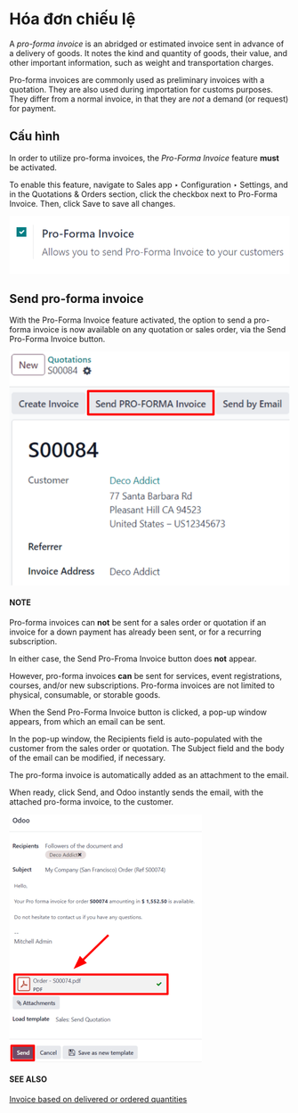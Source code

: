 # Hóa đơn chiếu lệ

A *pro-forma invoice* is an abridged or estimated invoice sent in advance of a delivery of goods. It
notes the kind and quantity of goods, their value, and other important information, such as weight
and transportation charges.

Pro-forma invoices are commonly used as preliminary invoices with a quotation. They are also used
during importation for customs purposes. They differ from a normal invoice, in that they are *not* a
demand (or request) for payment.

## Cấu hình

In order to utilize pro-forma invoices, the *Pro-Forma Invoice* feature **must** be activated.

To enable this feature, navigate to Sales app ‣ Configuration ‣ Settings, and
in the Quotations & Orders section, click the checkbox next to Pro-Forma
Invoice. Then, click Save to save all changes.

![The Pro-Forma Invoice feature setting in the Odoo Sales application.](proforma/pro-forma-setting.png)

## Send pro-forma invoice

With the Pro-Forma Invoice feature activated, the option to send a pro-forma invoice is
now available on any quotation or sales order, via the Send Pro-Forma Invoice button.

![The Send Pro-Forma Invoice button on a typical sales order in Odoo Sales.](proforma/send-pro-forma-invoice-button.png)

#### NOTE
Pro-forma invoices can **not** be sent for a sales order or quotation if an invoice for a down
payment has already been sent, or for a recurring subscription.

In either case, the Send Pro-Froma Invoice button does **not** appear.

However, pro-forma invoices **can** be sent for services, event registrations, courses, and/or
new subscriptions. Pro-forma invoices are not limited to physical, consumable, or storable goods.

When the Send Pro-Forma Invoice button is clicked, a pop-up window appears, from which
an email can be sent.

In the pop-up window, the Recipients field is auto-populated with the customer from the
sales order or quotation. The Subject field and the body of the email can be modified,
if necessary.

The pro-forma invoice is automatically added as an attachment to the email.

When ready, click Send, and Odoo instantly sends the email, with the attached pro-forma
invoice, to the customer.

![The email pop-up window that appears with pro-forma invoice attached in Odoo Sales.](proforma/pro-forma-email-message-pop-up.png)

#### SEE ALSO
[Invoice based on delivered or ordered quantities](invoicing_policy.md)
